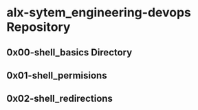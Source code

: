 # alx-sytem_engineering-devops Repository
## 0x00-shell_basics Directory
## 0x01-shell_permisions
## 0x02-shell_redirections
